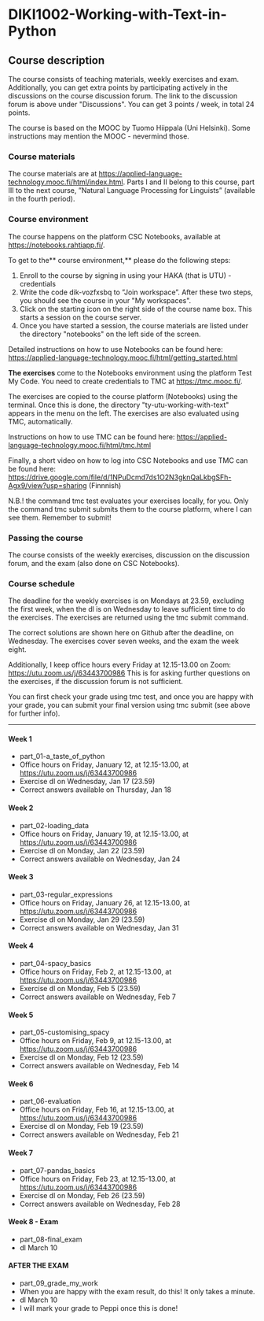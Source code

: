 # DIKI1002-Working-with-Text-in-Python

## Course description
The course consists of teaching materials, weekly exercises and exam. Additionally, you can get extra points by participating actively in the discussions on the course discussion forum. The link to the discussion forum is above under "Discussions". You can get 3 points / week, in total 24 points. 

The course is based on the MOOC by Tuomo Hiippala (Uni Helsinki). Some instructions may mention the MOOC - nevermind those.

### Course materials

The course materials are at https://applied-language-technology.mooc.fi/html/index.html. 
Parts I and II belong to this course, part III to the next course, ”Natural Language Processing for Linguists” (available in the fourth period).

### Course environment

The course happens on the platform CSC Notebooks, available at https://notebooks.rahtiapp.fi/. 

To get to the** course environment,** please do the following steps:
1) Enroll to the course by signing in using your HAKA (that is UTU) -credentials
2) Write the code dik-vozfxsbq to ”Join workspace”. After these two steps, you should see the course in your "My workspaces".
3) Click on the starting icon on the right side of the course name box. This starts a session on the course server.
4) Once you have started a session, the course materials are listed under the directory "notebooks" on the left side of the screen.

Detailed instructions on how to use Notebooks can be found here: https://applied-language-technology.mooc.fi/html/getting_started.html 

**The exercises** come to the Notebooks environment using the platform Test My Code. You need to create credentials to TMC at https://tmc.mooc.fi/.

The exercises are copied to the course platform (Notebooks) using the terminal. Once this is done, the directory "ty-utu-working-with-text" appears in the menu on the left. 
The exercises are also evaluated using TMC, automatically.

Instructions on how to use TMC can be found here: https://applied-language-technology.mooc.fi/html/tmc.html

Finally, a short video on how to log into CSC Notebooks and use TMC can be found here: https://drive.google.com/file/d/1NPuDcmd7ds1O2N3gknQaLkbgSFh-Agx9/view?usp=sharing (Finnnish)

N.B.! the command tmc test evaluates your exercises locally, for you. Only the command tmc submit submits them to the course platform, where I can see them. Remember to submit!

### Passing the course

The course consists of the weekly exercises, discussion on the discussion forum, and the exam (also done on CSC Notebooks). 

### Course schedule

The deadline for the weekly exercises is on Mondays at 23.59, excluding the first week, when the dl is on Wednesday to leave sufficient time to do the exercises. The exercises are returned using the tmc submit command.

The correct solutions are shown here on Github after the deadline, on Wednesday. The exercises cover seven weeks, and the exam the week eight.

Additionally, I keep office hours every Friday at 12.15-13.00 on Zoom: https://utu.zoom.us/j/63443700986
This is for asking further questions on the exercises, if the discussion forum is not sufficient.

You can first check your grade using tmc test, and once you are happy with your grade, you can submit your final version using tmc submit (see above for further info).

---------------------------------------------------------------------------------------------------------------------------------------------------------------------

#### Week 1
* part_01-a_taste_of_python
* Office hours on Friday, January 12, at 12.15-13.00, at https://utu.zoom.us/j/63443700986
* Exercise dl on Wednesday, Jan 17 (23.59)
* Correct answers available on Thursday, Jan 18

#### Week 2
* part_02-loading_data
* Office hours on Friday, January 19, at 12.15-13.00, at https://utu.zoom.us/j/63443700986
* Exercise dl on Monday, Jan 22 (23.59)
* Correct answers available on Wednesday, Jan 24

#### Week 3
* part_03-regular_expressions
* Office hours on Friday, January 26, at 12.15-13.00, at https://utu.zoom.us/j/63443700986
* Exercise dl on Monday, Jan 29 (23.59)
* Correct answers available on Wednesday, Jan 31

#### Week 4
* part_04-spacy_basics
* Office hours on Friday, Feb 2, at 12.15-13.00, at https://utu.zoom.us/j/63443700986
* Exercise dl on Monday, Feb 5 (23.59)
* Correct answers available on Wednesday, Feb 7

#### Week 5
* part_05-customising_spacy
* Office hours on Friday, Feb 9, at 12.15-13.00, at https://utu.zoom.us/j/63443700986
* Exercise dl on Monday, Feb 12 (23.59)
* Correct answers available on Wednesday, Feb 14

#### Week 6
* part_06-evaluation
* Office hours on Friday, Feb 16, at 12.15-13.00, at https://utu.zoom.us/j/63443700986
* Exercise dl on Monday, Feb 19 (23.59)
* Correct answers available on Wednesday, Feb 21

#### Week 7
* part_07-pandas_basics
* Office hours on Friday, Feb 23, at 12.15-13.00, at https://utu.zoom.us/j/63443700986
* Exercise dl on Monday, Feb 26 (23.59)
* Correct answers available on Wednesday, Feb 28

#### Week 8 - Exam
* part_08-final_exam
* dl March 10

#### AFTER THE EXAM
* part_09_grade_my_work
* When you are happy with the exam result, do this! It only takes a minute.
* dl March 10
* I will mark your grade to Peppi once this is done!
